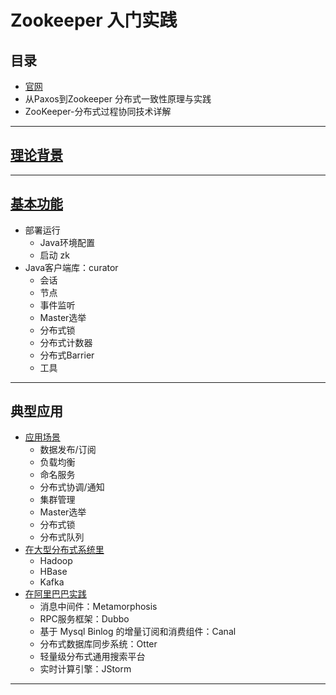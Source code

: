 #   Zookeeper 入门实践

##   目录
-   [官网](https://zookeeper.apache.org/)
-   从Paxos到Zookeeper  分布式一致性原理与实践
-   ZooKeeper-分布式过程协同技术详解

----


##  [理论背景](theory.md)


----

##  [基本功能](start.md)
-   部署运行
    -   Java环境配置
    -   启动 zk
-   Java客户端库：curator
    -   会话
    -   节点
    -   事件监听
    -   Master选举
    -   分布式锁
    -   分布式计数器
    -   分布式Barrier
    -   工具

----

##  典型应用
-   [应用场景](scenes01.md)
    -   数据发布/订阅
    -   负载均衡
    -   命名服务
    -   分布式协调/通知
    -   集群管理
    -   Master选举
    -   分布式锁
    -   分布式队列
-   [在大型分布式系统里](scenes02.md)
    -   Hadoop
    -   HBase
    -   Kafka
-   [在阿里巴巴实践](scenes03.md)
    -   消息中间件：Metamorphosis
    -   RPC服务框架：Dubbo
    -   基于 Mysql Binlog 的增量订阅和消费组件：Canal
    -   分布式数据库同步系统：Otter
    -   轻量级分布式通用搜索平台
    -   实时计算引擎：JStorm


----